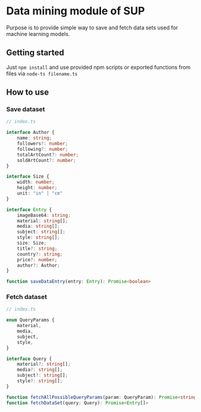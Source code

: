 # Data mining module of SUP
Purpose is to provide simple way to save and fetch data sets used for machine learning models.

## Getting started
Just `npm install` and use provided npm scripts or exported functions from files via `node-ts filename.ts`

## How to use
### Save dataset
```typescript
// index.ts

interface Author {
    name: string;
    followers?: number;
    following?: number;
    totalArtCount?: number;
    soldArtCount?: number;
}

interface Size {
    width: number;
    height: number;
    unit: "in" | "cm"
}

interface Entry {
    imageBase64: string;
    material: string[];
    media: string[];
    subject: string[];
    style: string[];
    size: Size;
    title?: string;
    country?: string;
    price?: number;
    author?: Author;
}

function saveDataEntry(entry: Entry): Promise<boolean>
```

### Fetch dataset
```typescript
// index.ts

enum QueryParams {
    material,
    media,
    subject,
    style,
}

interface Query {
    material?: string[];
    media?: string[];
    subject?: string[];
    style?: string[];
}

function fetchAllPossibleQueryParams(param: QueryParam): Promise<string[]>
function fetchDataSet(query: Query): Promise<Entry[]>
```
